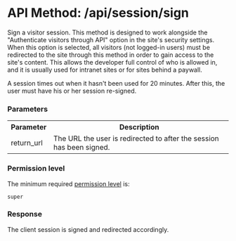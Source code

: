 # API Method: /api/session/sign

Sign a visitor session. This method is designed to work alongside the "Authenticate visitors through API" option in the site's security settings. When this option is selected, all visitors (not logged-in users) must be redirected to the site through this method in order to gain access to the site's content. This allows the developer full control of who is allowed in, and it is usually used for intranet sites or for sites behind a paywall.

A session times out when it hasn't been used for 20 minutes. After this, the user must have his or her session re-signed.


### Parameters

<table class="pretty">
  <tr><th>Parameter</th><th>Description</th></tr>
  <tr><td>return_url</td><td>The URL the user is redirected to after the session has been signed.</td></tr>
</table>

### Permission level 

The minimum required [permission level](index#permission-level) is:

    super

### Response

The client session is signed and redirected accordingly.
